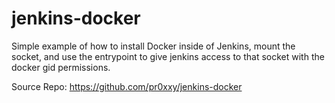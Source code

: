 # jenkins-docker

Simple example of how to install Docker inside of Jenkins, mount the socket,
and use the entrypoint to give jenkins access to that socket with the docker
gid permissions.

Source Repo: https://github.com/pr0xxy/jenkins-docker
